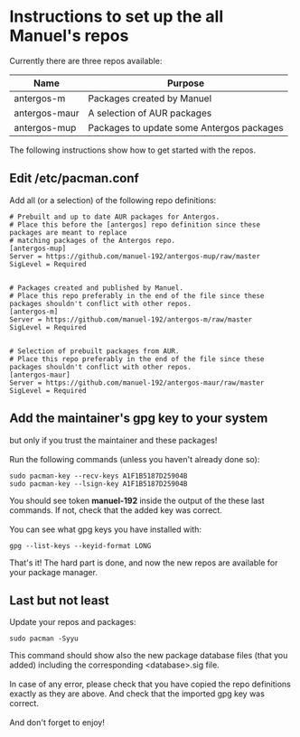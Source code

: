 # Instructions to set up the all Manuel's repos
Currently there are three repos available:

Name | Purpose
---- | -------
antergos-m | Packages created by Manuel
antergos-maur | A selection of AUR packages
antergos-mup | Packages to update some Antergos packages

The following instructions show how to get started with the repos.

## Edit /etc/pacman.conf
Add all (or a selection) of the following repo definitions:
```
# Prebuilt and up to date AUR packages for Antergos.
# Place this before the [antergos] repo definition since these packages are meant to replace
# matching packages of the Antergos repo.
[antergos-mup]
Server = https://github.com/manuel-192/antergos-mup/raw/master
SigLevel = Required


# Packages created and published by Manuel.
# Place this repo preferably in the end of the file since these packages shouldn't conflict with other repos.
[antergos-m]
Server = https://github.com/manuel-192/antergos-m/raw/master
SigLevel = Required


# Selection of prebuilt packages from AUR.
# Place this repo preferably in the end of the file since these packages shouldn't conflict with other repos.
[antergos-maur]
Server = https://github.com/manuel-192/antergos-maur/raw/master
SigLevel = Required
```
## Add the maintainer's gpg key to your system
but only if you trust the maintainer and these packages!<br><br>
Run the following commands (unless you haven't already done so):
```
sudo pacman-key --recv-keys A1F1B5187D25904B
sudo pacman-key --lsign-key A1F1B5187D25904B
```
You should see token **manuel-192** inside the output of the these last commands.
If not, check that the added key was correct.
<br><br>
You can see what gpg keys you have installed with:
```
gpg --list-keys --keyid-format LONG
```
That's it! The hard part is done, and now the new repos are available for your package manager.
## Last but not least
Update your repos and packages:
```
sudo pacman -Syyu
```
This command should show also the new package database files (that you added) including the corresponding \<database\>.sig file.
<br><br>
In case of any error, please check that you have copied the repo definitions exactly as they are above. And check that the imported gpg key was correct.
<br><br>
And don't forget to enjoy!

